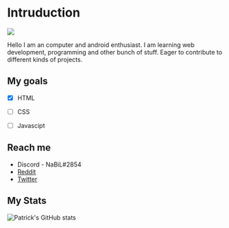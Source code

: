 # Intruduction

![](https://komarev.com/ghpvc/?username=spot-nabil&color=green)


Hello I am an computer and android enthusiast. I am learning web development, programming and other bunch of stuff. Eager to contribute to different kinds of projects.

## My goals

- [x] HTML
- [ ] CSS
- [ ] Javascipt


## Reach me
* Discord - NaBiL#2854
* [Reddit](https://www.reddit.com/user/patrick-nabil)
* [Twitter](https://twitter.com/Nabilpatrick1)

## My Stats
![Patrick's GitHub stats](https://github-readme-stats.vercel.app/api?username=spot-nabil&show_icons=true&theme=radical)
